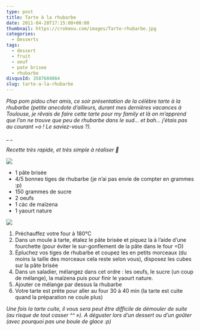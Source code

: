 ```yaml
---
type: post
title: Tarte à la rhubarbe
date: 2011-04-28T17:15:00+00:00
thumbnail: https://crokmou.com/images/Tarte-rhubarbe.jpg
categories:
  - Desserts
tags:
  - dessert
  - fruit
  - oeuf
  - pate brisee
  - rhubarbe
disqusId: 3587684864
slug: tarte-a-la-rhubarbe
---
```


_Plop pom pidou cher amis, ce soir présentation de la célèbre tarte à la rhubarbe (petite anecdote d’ailleurs, durant mes dernières vacances à Toulouse, je rêvais de faire cette tarte pour my family et là on m’apprend que l’on ne trouve que peu de rhubarbe dans le sud… et bah… j’étais pas au courant =o ! Le saviez-vous ?)._

_ _

_Recette très rapide, et très simple à réaliser 🙂_

[![](http://3.bp.blogspot.com/-ui2XYIFexSo/TabbfqjXf3I/AAAAAAAAAEg/Bv0dl1RQBuY/s320/6+%25C3%25A0+8+personnes.jpg)](http://3.bp.blogspot.com/-ui2XYIFexSo/TabbfqjXf3I/AAAAAAAAAEg/Bv0dl1RQBuY/s1600/6+%25C3%25A0+8+personnes.jpg)

*   1 pâte brisée
*   4/5 bonnes tiges de rhubarbe (je n’ai pas envie de compter en grammes :p)
*   150 grammes de sucre
*   2 oeufs
*   1 càc de maïzena
*   1 yaourt nature

[![](http://4.bp.blogspot.com/-jD2raKy-t_w/Tabb3lV3eGI/AAAAAAAAAEk/G2RYajmhinM/s320/preparation.jpg)](http://4.bp.blogspot.com/-jD2raKy-t_w/Tabb3lV3eGI/AAAAAAAAAEk/G2RYajmhinM/s1600/preparation.jpg)

1.  Préchauffez votre four à 180°C
2.  Dans un moule à tarte, étalez le pâte brisée et piquez la à l’aide d’une fourchette (pour éviter le sur-gonflement de la pâte dans le four =D)
3.  Épluchez vos tiges de rhubarbe et coupez les en petits morceaux (du moins la taille des morceaux cela reste selon vous), disposez les cubes sur la pâte brisée
4.  Dans un saladier, mélangez dans cet ordre : les oeufs, le sucre (un coup de mélange), la maïzena puis pour finir le yaourt nature.
5.  Ajouter ce mélange par dessus la rhubarbe
6.  Votre tarte est prête pour aller au four 30 à 40 min (la tarte est cuite quand la préparation ne coule plus)

_Une fois la tarte cuite, il vous sera peut être difficile de démouler de suite (au risque de tout casser ^^ »). A déguster lors d’un dessert ou d’un goûter (avec pourquoi pas une boule de glace :p)_